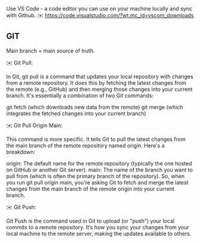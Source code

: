 Use VS Code - a code editor you can use on your machine locally and sync with Github.
:envelope: https://code.visualstudio.com/?wt.mc_id=vscom_downloads

## GIT

Main branch = main source of truth. 

:envelope: Git Pull: 

In Git, git pull is a command that updates your local repository with changes from a remote repository. 
It does this by fetching the latest changes from the remote (e.g., GitHub) and then merging those changes into your current branch. 
It's essentially a combination of two Git commands:

git fetch (which downloads new data from the remote)
git merge (which integrates the fetched changes into your current branch)

:envelope: Git Pull Origin Main: 

This command is more specific. It tells Git to pull the latest changes from the main branch of the remote repository named origin. Here's a breakdown:

origin: The default name for the remote repository (typically the one hosted on GitHub or another Git server).
main: The name of the branch you want to pull from (which is often the primary branch of the repository).
So, when you run git pull origin main, you're asking Git to fetch and merge the latest changes from the main branch of the remote origin into your current branch.


:envelope: Git Push:

Git Push is the command used in Git to upload (or "push") your local commits to a remote repository. 
It’s how you sync your changes from your local machine to the remote server, making the updates available to others.

